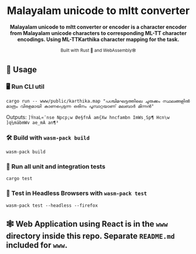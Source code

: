 <div align="center">

  <h1>Malayalam unicode to mltt converter</h1>

  <strong>Malayalam unicode to mltt converter or encoder is a character encoder from Malayalam unicode characters to corresponding ML-TT character encodings. Using ML-TTKarthika character mapping for the task.</strong>

  
  <sub>Built with Rust 🦀 and WebAssembly🕸</sub>
</div>

## 🚴 Usage

### 🖥 Run CLI util

```
cargo run -- www/public/karthika.map "പശ്ചിമഘട്ടത്തിലെ ചുരുക്കം സ്ഥലങ്ങളിൽ മാത്രം വിരളമായി കാണപ്പെടുന്ന ഒരിനം പൂമ്പാറ്റയാണ് മലബാർ മിന്നൻ" 
```

Outputs:
`]ÝnaL«¯nse Npcp¡w Øe§fnÂ am{Xw hncfambn ImWs¸Sp¶ Hcn\w ]q¼mäbmWv ae_mÀ an¶³`

### 🛠️ Build with `wasm-pack build`

```
wasm-pack build
```

### 🔬 Run all unit and integration tests

```
cargo test
```

### 🔬 Test in Headless Browsers with `wasm-pack test`

```
wasm-pack test --headless --firefox
```

## 🕸 Web Application using React is in the `www` directory inside this repo. Separate `README.md` included for `www`.
